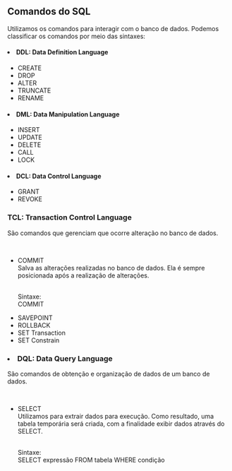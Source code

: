 <h2>Comandos do SQL</h2>

Utilizamos os comandos para interagir com o banco de dados. Podemos classificar os comandos por meio das sintaxes:

<h4><li>DDL: Data Definition Language</h4>
<ul><li>CREATE</li>
<li>DROP</li>
<li>ALTER</li>
<li>TRUNCATE</li>
<li>RENAME</li>
</ul>

<h4><li>DML: Data Manipulation Language</h4>
<ul><li>INSERT</li>
<li>UPDATE</li>
<li>DELETE</li>
<li>CALL</li>
<li>LOCK</li>
</ul>

<h4><li>DCL: Data Control Language</h4>
<ul><li>GRANT</li>
<li>REVOKE</li>
</ul>

<h3>TCL: Transaction Control Language</h3>
São comandos que gerenciam que ocorre alteração no banco de dados. 
<p><br>
<ul><li>COMMIT</li>
Salva as alterações realizadas no banco de dados. Ela é sempre posicionada após a realização de alterações.
<p><br>
Sintaxe:<br>
COMMIT
</p>

<li>SAVEPOINT</li>
<li>ROLLBACK</li>
<li>SET Transaction</li>
<li>SET Constrain</li>
</ul>

<h3><li>DQL: Data Query Language</h3>
São comandos de obtenção e organização de dados de um banco de dados. 
<p><br>
<ul><li>SELECT</li>
  Utilizamos para extrair dados para execução. Como resultado, uma tabela temporária será criada, com a finalidade exibir dados através do SELECT.
<p><br>
Sintaxe:<br>
SELECT expressão FROM tabela WHERE condição
</p>
</ul>



